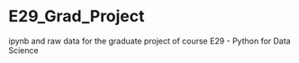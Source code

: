 # E29_Grad_Project
ipynb and raw data for the graduate project of course E29 - Python for Data Science
